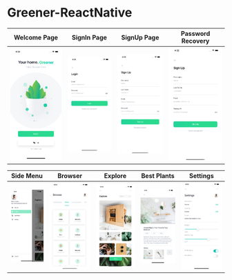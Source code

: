 # Greener-ReactNative



Welcome Page            |  SignIn Page           |  SignUp Page |  Password Recovery
:-------------------------:|:-------------------------:|:-------------------------:|:-------------------------:
![](assets/img1.png)  |  ![](assets/img2.png)   |   ![](assets/img3.png) |   ![](assets/img3.png)

Side Menu          |  Browser         |  Explore    |  Best Plants       |  Settings
:-------------------------:|:-------------------------:|:-------------------------:|:-------------------------: |:-------------------------:
![](assets/img6.png)  |  ![](assets/img5.png)   |   ![](assets/img7.png) |   ![](assets/img8.png) |   ![](assets/img9.png)